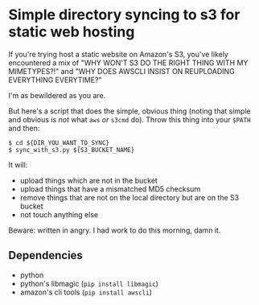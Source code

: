 # Simple directory syncing to s3 for static web hosting

If you're trying host a static website on Amazon's S3, you've likely
encountered a mix of "WHY WON'T S3 DO THE RIGHT THING WITH MY
MIMETYPES?!" and "WHY DOES AWSCLI INSIST ON REUPLOADING EVERYTHING
EVERYTIME?"

I'm as bewildered as you are. 

But here's a script that does the simple, obvious thing (noting that
simple and obvious is *not* what `aws` *or* `s3cmd` do). Throw this
thing into your `$PATH` and then:

    $ cd ${DIR_YOU_WANT_TO_SYNC}
	$ sync_with_s3.py ${S3_BUCKET_NAME}

It will: 

* upload things which are not in the bucket
* upload things that have a mismatched MD5 checksum
* remove things that are not on the local directory but are on the S3
  bucket
* not touch anything else

Beware: written in angry. I had work to do this morning, damn it.

## Dependencies

* python
* python's libmagic (`pip install libmagic`)
* amazon's cli tools (`pip install awscli`)

